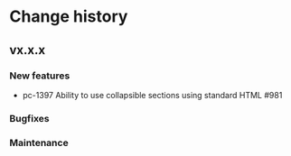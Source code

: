 # Change history

## vx.x.x

### New features
- pc-1397 Ability to use collapsible sections using standard HTML #981



### Bugfixes
 



### Maintenance
